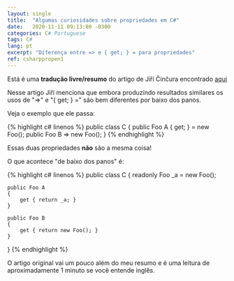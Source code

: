 ```yaml
---
layout: single
title:  "Algumas curiosidades sobre propriedades em C#"
date:   2020-11-11 09:13:00 -0300
categories: C# Portuguese
tags: C#
lang: pt
excerpt: "Diferença entre => e { get; } = para propriedades"
ref: csharppropen1
---
```


Está é uma **tradução livre/resumo** do artigo de Jiří Činčura encontrado [aqui](https://www.tabsoverspaces.com/233844-back-to-csharp-basics-difference-between-and-get-for-properties)

Nesse artigo Jiří menciona que embora produzindo resultados similares os usos de "=>" e "{ get; } =" são bem diferentes por baixo dos panos.

Veja o exemplo que ele passa:

{% highlight c# linenos %}
public class C
{
	public Foo A { get; } = new Foo();
	public Foo B => new Foo();
}
{% endhighlight %}

Essas duas propriedades **não** são a mesma coisa!

O que acontece "de baixo dos panos" é:

{% highlight c# linenos %}
public class C
{
	readonly Foo _a = new Foo();
	
	public Foo A
	{
		get { return _a; }
	}

	public Foo B
	{
		get { return new Foo(); }
	}
}
{% endhighlight %}

O artigo original vai um pouco além do meu resumo e é uma leitura de aproximadamente 1 minuto se você entende inglês.


